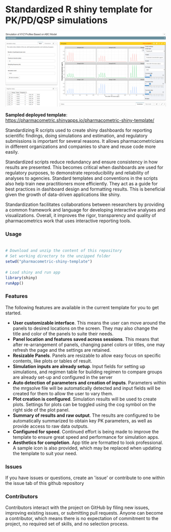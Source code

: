 # Standardized R shiny template for PK/PD/QSP simulations

<img src="www/preview2.png">


__Sampled deployed template__: https://pharmacometric.shinyapps.io/pharmacometric-shiny-template/

Standardizing R scripts used to create shiny dashboards for reporting scientific findings, doing simulations and estimation, and regulatory submissions is important for several reasons. It allows pharmacometricians in different organizations and companies to share and reuse code more easily. 

Standardized scripts reduce redundancy and ensure consistency in how results are presented. This becomes critical when dashboards are used for regulatory purposes, to demonstrate reproducibility and reliability of analyses to agencies. Standard templates and conventions in the scripts also help train new practitioners more efficiently. They act as a guide for best practices in dashboard design and formatting results. This is beneficial given the growth of data-driven applications like shiny. 

Standardization facilitates collaborations between researchers by providing a common framework and language for developing interactive analyses and visualizations. Overall, it improves the rigor, transparency and quality of pharmacometrics work that uses interactive reporting tools.


### Usage 
```r

# Download and unzip the content of this repository
# Set working directory to the unzipped folder
setwd("pharmacometric-shiny-template")

# Load shiny and run app
library(shiny)
runApp()

```

### Features

The following features are available in the current template for you to get started.

 - __User customizable interface__. This means the user can move around the panels to desired locations on the screen. They may also change the title and color of the panels to suite their needs. 
 - __Panel location and features saved across sessions__. This means that after re-arrangement of panels, changing panel colors or titles, one may refresh the page and the settings are retained.
 - __Resizable Panels__. Panels are resizable to allow easy focus on specific contents, like plots or tables of result.
 - __Simulation inputs are already setup__. Input fields for setting up simulations, and regimen table for building regimen to compare groups are already set-up and configured in the server 
 - __Auto detection of parameters and creation of inputs__. Parameters within the mrgsolve file will be automatically detected and input fields will be created for them to allow the user to vary them.
 - __Plot creation is configured__. Simulation results will be used to create plots. Settings for plots can be toggled using the cog symbol on the right side of the plot panel. 
 - __Summary of results and raw output__. The results are configured to be automatically summarized to obtain key PK parameters, as well as provide access to raw data outputs.
 - __Configured for speed__. Continued effort is being made to improve the template to ensure great speed and performance for simulation apps.
 - __Aesthetics for completion__. App title are formatted to look professional. A sample icon is also provided, which may be replaced when updating the template to suit your need.
 
 
 
### Issues

If you have issues or questions, create an 'issue' or contribute to one within the issue tab of this github repository


### Contributors

Contributors interact with the project on GitHub by filing new issues, improving existing issues, or submitting pull requests. Anyone can become a contributor, which means there is no expectation of commitment to the project, no required set of skills, and no selection process.
